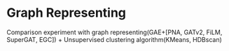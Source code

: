 # Graph Representing

Comparison experiment with graph representing(GAE+[PNA, GATv2, FiLM, SuperGAT, EGC]) + Unsupervised clustering algorithm(KMeans, HDBscan)